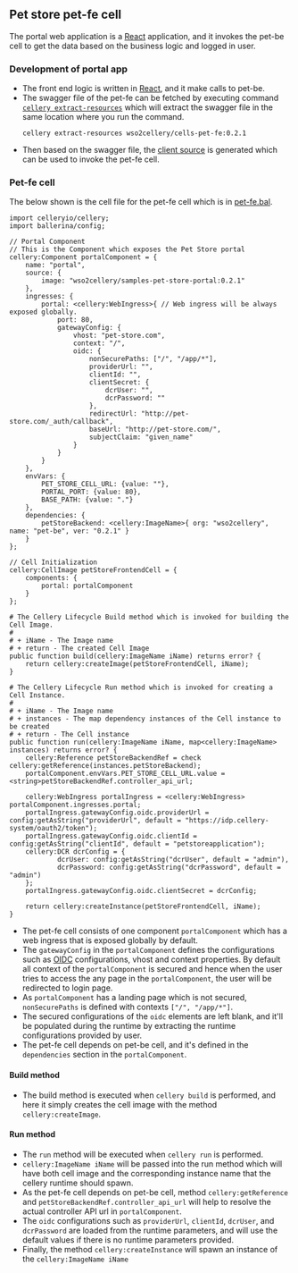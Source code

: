 ## Pet store pet-fe cell
The portal web application is a [React](https://reactjs.org/) application, and it invokes the pet-be cell to get the 
data based on the business logic and logged in user. 

### Development of portal app
- The front end logic is written in [React](https://reactjs.org/), and it make calls to pet-be.
- The swagger file of the pet-fe can be fetched by executing command [`cellery extract-resources`](https://github.com/wso2-cellery/sdk/blob/master/docs/cli-reference.md#extract-resources) 
which will extract the swagger file in the same location where you run the command.
  ```
  cellery extract-resources wso2cellery/cells-pet-fe:0.2.1
  ```
- Then based on the swagger file, the [client source](pet-fe/components/portal/src/gen/petStoreApi.js) is generated which can be used to invoke the pet-fe cell.

### Pet-fe cell
The below shown is the cell file for the pet-fe cell which is in [pet-fe.bal](pet-fe/pet-fe.bal).
```
import celleryio/cellery;
import ballerina/config;

// Portal Component
// This is the Component which exposes the Pet Store portal
cellery:Component portalComponent = {
    name: "portal",
    source: {
        image: "wso2cellery/samples-pet-store-portal:0.2.1"
    },
    ingresses: {
        portal: <cellery:WebIngress>{ // Web ingress will be always exposed globally.
            port: 80,
            gatewayConfig: {
                vhost: "pet-store.com",
                context: "/",
                oidc: {
                    nonSecurePaths: ["/", "/app/*"],
                    providerUrl: "",
                    clientId: "",
                    clientSecret: {
                        dcrUser: "",
                        dcrPassword: ""
                    },
                    redirectUrl: "http://pet-store.com/_auth/callback",
                    baseUrl: "http://pet-store.com/",
                    subjectClaim: "given_name"
                }
            }
        }
    },
    envVars: {
        PET_STORE_CELL_URL: {value: ""},
        PORTAL_PORT: {value: 80},
        BASE_PATH: {value: "."}
    },
    dependencies: {
        petStoreBackend: <cellery:ImageName>{ org: "wso2cellery", name: "pet-be", ver: "0.2.1" }
    }
};

// Cell Initialization
cellery:CellImage petStoreFrontendCell = {
    components: {
        portal: portalComponent
    }
};

# The Cellery Lifecycle Build method which is invoked for building the Cell Image.
#
# + iName - The Image name
# + return - The created Cell Image
public function build(cellery:ImageName iName) returns error? {
    return cellery:createImage(petStoreFrontendCell, iName);
}

# The Cellery Lifecycle Run method which is invoked for creating a Cell Instance.
#
# + iName - The Image name
# + instances - The map dependency instances of the Cell instance to be created
# + return - The Cell instance
public function run(cellery:ImageName iName, map<cellery:ImageName> instances) returns error? {
    cellery:Reference petStoreBackendRef = check cellery:getReference(instances.petStoreBackend);
    portalComponent.envVars.PET_STORE_CELL_URL.value = <string>petStoreBackendRef.controller_api_url;

    cellery:WebIngress portalIngress = <cellery:WebIngress> portalComponent.ingresses.portal;
    portalIngress.gatewayConfig.oidc.providerUrl = config:getAsString("providerUrl", default = "https://idp.cellery-system/oauth2/token");
    portalIngress.gatewayConfig.oidc.clientId = config:getAsString("clientId", default = "petstoreapplication");
    cellery:DCR dcrConfig = {
            dcrUser: config:getAsString("dcrUser", default = "admin"),
            dcrPassword: config:getAsString("dcrPassword", default = "admin")
    };
    portalIngress.gatewayConfig.oidc.clientSecret = dcrConfig;

    return cellery:createInstance(petStoreFrontendCell, iName);
}
```

- The pet-fe cell consists of one component `portalComponent` which has a web ingress that is exposed globally by default.
- The `gatewayConfig` in the `portalComponent` defines the configurations such as [OIDC](https://openid.net/connect/) configurations, 
vhost and context properties. By default all context of the `portalComponent` is secured and hence when the user tries to access the any page in the `portalComponent`, 
the user will be redirected to login page. 
- As `portalComponent` has a landing page which is not secured, `nonSecurePaths` is defined with contexts `["/", "/app/*"]`.
- The secured configurations of the `oidc` elements are left blank, and it'll be populated during the runtime by extracting the runtime configurations provided by user.
- The pet-fe cell depends on pet-be cell, and it's defined in the `dependencies` section in the `portalComponent`.


#### Build method
- The build method is executed when `cellery build` is performed, and here it simply creates the cell image with the method `cellery:createImage`.

#### Run method
- The `run` method will be executed when `cellery run` is performed.
- `cellery:ImageName iName` will be passed into the run method which will have both cell image and the corresponding instance name that the cellery runtime should spawn.
- As the pet-fe cell depends on pet-be cell, method `cellery:getReference` and `petStoreBackendRef.controller_api_url` will help to resolve the actual controller API url in `portalComponent`.
- The `oidc` configurations such as `providerUrl`, `clientId`, `dcrUser`, and `dcrPassword` are loaded from the runtime 
parameters, and will use the default values if there is no runtime parameters provided.
- Finally, the method `cellery:createInstance` will spawn an instance of the `cellery:ImageName iName`
